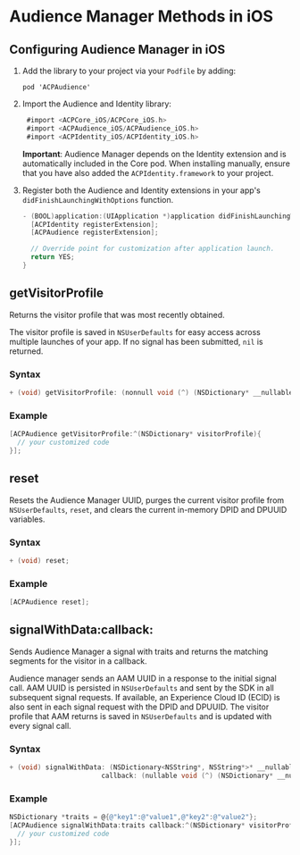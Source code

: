 # Audience Manager Methods in iOS

## Configuring Audience Manager in iOS

1. Add the library to your project via your `Podfile` by adding:

   `pod 'ACPAudience'`

2. Import the Audience and Identity library:

   ```objectivec
    #import <ACPCore_iOS/ACPCore_iOS.h>
    #import <ACPAudience_iOS/ACPAudience_iOS.h>
    #import <ACPIdentity_iOS/ACPIdentity_iOS.h>
   ```

   **Important**: Audience Manager depends on the Identity extension and is automatically included in the Core pod. When installing manually, ensure that you have also added the `ACPIdentity.framework` to your project.

3. Register both the Audience and Identity extensions in your app's `didFinishLaunchingWithOptions` function.

   ```objectivec
   - (BOOL)application:(UIApplication *)application didFinishLaunchingWithOptions:(NSDictionary *)launchOptions {
     [ACPIdentity registerExtension];
     [ACPAudience registerExtension];

     // Override point for customization after application launch.
     return YES;
   }
   ```

## getVisitorProfile

Returns the visitor profile that was most recently obtained.

The visitor profile is saved in `NSUserDefaults` for easy access across multiple launches of your app. If no signal has been submitted, `nil` is returned.

### Syntax

```objectivec
+ (void) getVisitorProfile: (nonnull void (^) (NSDictionary* __nullable visitorProfile)) callback;
```

### Example

```objectivec
[ACPAudience getVisitorProfile:^(NSDictionary* visitorProfile){
  // your customized code
}];
```

## reset

Resets the Audience Manager UUID, purges the current visitor profile from `NSUserDefaults`, `reset`, and clears the current in-memory DPID and DPUUID variables.

### Syntax

```objectivec
+ (void) reset;
```

### Example

```objectivec
[ACPAudience reset];
```

## signalWithData:callback:

Sends Audience Manager a signal with traits and returns the matching segments for the visitor in a callback.

Audience manager sends an AAM UUID in a response to the initial signal call. AAM UUID is persisted in `NSUserDefaults` and sent by the SDK in all subsequent signal requests. If available, an Experience Cloud ID \(ECID\) is also sent in each signal request with the DPID and DPUUID. The visitor profile that AAM returns is saved in `NSUserDefaults` and is updated with every signal call.

### Syntax

```objectivec
+ (void) signalWithData: (NSDictionary<NSString*, NSString*>* __nullable) data
                       callback: (nullable void (^) (NSDictionary* __nullable visitorProfile)) callback;
```

### Example

```objectivec
NSDictionary *traits = @{@"key1":@"value1",@"key2":@"value2"};
[ACPAudience signalWithData:traits callback:^(NSDictionary* visitorProfile){
  // your customized code
}];
```


